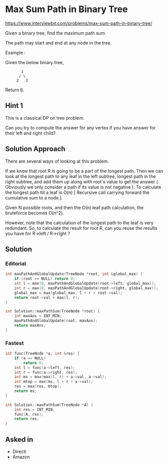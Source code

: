 # Max Sum Path in Binary Tree

https://www.interviewbit.com/problems/max-sum-path-in-binary-tree/

Given a binary tree, find the maximum path sum.

The path may start and end at any node in the tree.

Example :

Given the below binary tree,
```
       1
      / \
     2   3
```
Return 6.

## Hint 1

This is a classical DP on tree problem.

Can you try to compute the answer for any vertex if you have answer for their left and right child?

## Solution Approach

There are several ways of looking at this problem. 

If we knew that root R is going to be a part of the longest path. Then we can look at the longest path to any leaf in the left subtree, longest path in the right subtree, and add them up along with root's value to get the answer ( Obviously we only consider a path if its value is not negative ). To calculate the longest path till a leaf is O(n) [ Recursive call carrying forward the cumulative sum to a node ]. 

Given N possible roots, and then the O(n) leaf path calculation, the bruteforce becomes O(n^2).

However, note that the calculation of the longest path to the leaf is very redundant. So, to calculate the result for root R, can you reuse the results you have for R->left / R->right ?

## Solution

### Editorial
```cpp
int maxPathAndGlobalUpdate(TreeNode *root, int &global_max) {
    if (root == NULL) return 0;
    int l = max(0, maxPathAndGlobalUpdate(root->left, global_max));
    int r = max(0, maxPathAndGlobalUpdate(root->right, global_max));
    global_max = max(global_max, l + r + root->val);
    return root->val + max(l, r);
}

int Solution::maxPathSum(TreeNode *root) {
    int maxAns = INT_MIN;
    maxPathAndGlobalUpdate(root, maxAns);
    return maxAns;
}

```

### Fastest
```cpp
int func(TreeNode *a, int &res) {
    if (a == NULL)
        return 0;
    int l = func(a->left, res);
    int r = func(a->right, res);
    int ms = max(max(l, r) + a->val, a->val);
    int mtop = max(ms, l + r + a->val);
    res = max(res, mtop);
    return ms;
}

int Solution::maxPathSum(TreeNode *A) {
    int res = INT_MIN;
    func(A, res);
    return res;
}

```

## Asked in
* Directi
* Amazon
